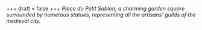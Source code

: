 
+++
draft = false
+++
_Place du Petit Sablon, a charming garden square surrounded by numerous statues, representing all the artisans' guilds of the medieval city._
